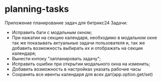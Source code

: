 # planning-tasks
Приложение планирование задач для битрикс24
Задачи:
- Исправить баги с модальным окном;
- При нажатии на секцию календаря, необходимо в модальном окне так же показывать актуальные задачи пользователя и, так же добавить возможность выбирать их и отображать на секции календаря;
- Вынести кнпоку "запланировать задачу";
- Исправить ошибки при открытии модального окна на изменить;
- Добавить возможность в настройках указать рабочие часы
- Сохранять все ивенты календаря для всех дат(app.option.get/set)
